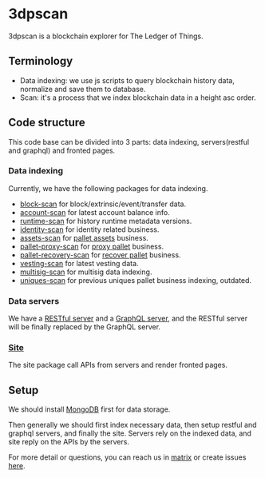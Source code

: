 # 3dpscan

3dpscan is a blockchain explorer for The Ledger of Things.

## Terminology

- Data indexing: we use js scripts to query blockchain history data, normalize and save them to database.
- Scan: it's a process that we index blockchain data in a height asc order.

## Code structure

This code base can be divided into 3 parts: data indexing, servers(restful and graphql) and fronted pages.

### Data indexing

Currently, we have the following packages for data indexing.

- [block-scan](./backend/packages/block-scan) for block/extrinsic/event/transfer data.
- [account-scan](./backend/packages/account-scan) for latest account balance info.
- [runtime-scan](./backend/packages/account-scan) for history runtime metadata versions.
- [identity-scan](./backend/packages/identity-scan) for identity related business.
- [assets-scan](./backend/packages/pallet-assets-scan)
  for [pallet assets](https://github.com/paritytech/polkadot-sdk/tree/master/substrate/frame/assets) business.
- [pallet-proxy-scan](./backend/packages/pallet-proxy-scan)
  for [proxy pallet](https://github.com/paritytech/polkadot-sdk/tree/master/substrate/frame/proxy) business.
- [pallet-recovery-scan](./backend/packages/pallet-recovery-scan)
  for [recover pallet](https://github.com/paritytech/polkadot-sdk/tree/master/substrate/frame/recovery) business.
- [vesting-scan](./backend/packages/vesting-scan) for latest vesting data.
- [multisig-scan](./backend/packages/multisig-scan) for multisig data indexing.
- [uniques-scan](./backend/packages/uniques-scan) for previous uniques pallet business indexing, outdated.

### Data servers

We have a [RESTful server](./backend/packages/server) and a [GraphQL server](./backend/packages/graphql-server), and the
RESTful server will be finally replaced by the GraphQL server.

### [Site](./site)

The site package call APIs from servers and render fronted pages.

## Setup

We should install [MongoDB](https://www.mongodb.com/docs/manual/administration/install-community/) first for data
storage.

Then generally we should first index necessary data, then setup restful and graphql servers, and finally the site.
Servers rely on the indexed data, and site reply on the APIs by the servers.

For more detail or questions, you can reach us in [matrix](https://app.element.io/#/room/#opensquare:matrix.org) or
create issues [here](https://github.com/opensquare-network/statescan-v2/issues).
